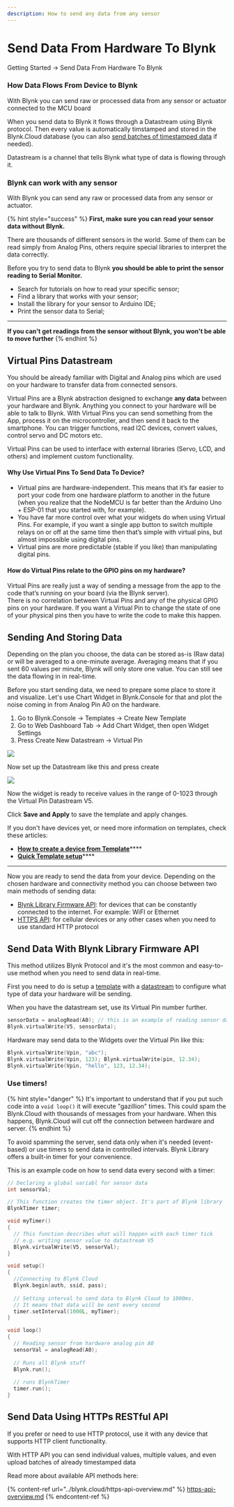 ```yaml
---
description: How to send any data from any sensor
---
```


# Send Data From Hardware To Blynk

Getting Started -> Send Data From Hardware To Blynk



### How Data Flows From Device to Blynk

With Blynk you can send raw or processed data from any sensor or actuator connected to the MCU board

When you send data to Blynk it flows through a Datastream using Blynk protocol. Then every value is automatically timstamped and stored in the Blynk.Cloud database (you can also [send batches of timestamped data](../blynk.cloud/upload-set-of-data-with-timestamps-api.md) if needed).

Datastream is a channel that tells Blynk what type of data is flowing through it.&#x20;



### Blynk can work with any sensor <a href="#first-of-all-you-should-know-that-blynk-can-work-with-any-sensor" id="first-of-all-you-should-know-that-blynk-can-work-with-any-sensor"></a>

With Blynk you can send any raw or processed data from any sensor or actuator.

{% hint style="success" %}
**First, make sure you can read your sensor data without Blynk.**

There are thousands of different sensors in the world. Some of them can be read simply from Analog Pins, others require special libraries to interpret the data correctly.&#x20;

Before you try to send data to Blynk **you should be able to print the sensor reading to Serial Monitor.**



* Search for tutorials on how to read your specific sensor;
* Find a library that works with your sensor;
* Install the library for your sensor to Arduino IDE;
* Print the sensor data to Serial;

****

**If you can't get readings from the sensor without Blynk, you won't be able to move further**
{% endhint %}



## Virtual Pins Datastream

You should be already familiar with Digital and Analog pins which are used on your hardware to transfer data from connected sensors.&#x20;

Virtual Pins are a Blynk abstraction designed to exchange **any data** between your hardware and Blynk. Anything you connect to your hardware will be able to talk to Blynk. With Virtual Pins you can send something from the App, process it on the microcontroller, and then send it back to the smartphone. You can trigger functions, read I2C devices, convert values, control servo and DC motors etc.

Virtual Pins can be used to interface with external libraries (Servo, LCD, and others) and implement custom functionality.

#### **Why Use Virtual Pins To Send Data To Device?**

* Virtual pins are hardware-independent. This means that it’s far easier to port your code from one hardware platform to another in the future (when you realize that the NodeMCU is far better than the Arduino Uno + ESP-01 that you started with, for example).
* You have far more control over what your widgets do when using Virtual Pins. For example, if you want a single app button to switch multiple relays on or off at the same time then that’s simple with virtual pins, but almost impossible using digital pins.
* Virtual pins are more predictable (stable if you like) than manipulating digital pins.

#### How do Virtual Pins **relate to the GPIO pins on my hardware?**

Virtual Pins are really just a way of sending a message from the app to the code that’s running on your board (via the Blynk server).\
There is no correlation between Virtual Pins and any of the physical GPIO pins on your hardware. If you want a Virtual Pin to change the state of one of your physical pins then you have to write the code to make this happen.&#x20;





## Sending And Storing Data  <a href="#first-of-all-you-should-know-that-blynk-can-work-with-any-sensor" id="first-of-all-you-should-know-that-blynk-can-work-with-any-sensor"></a>

Depending on the plan you choose, the data can be stored as-is (Raw data) or will be averaged to a one-minute average. Averaging means that if you sent 60 values per minute, Blynk will only store one value. You can still see the data flowing in in real-time.



Before you start sending data, we need to prepare some place to store it and visualize. Let's use Chart Widget in Blynk.Console for that and plot the noise coming in from Analog Pin A0 on the hardware.

1. Go to Blynk.Console -> Templates -> Create New Template
2. Go to Web Dashboard Tab -> Add Chart Widget, then open Widget Settings
3. Press Create New Datastream -> Virtual Pin

![](<../.gitbook/assets/image (36) (1).png>)

&#x20;Now set up the Datastream like this and press create

![](<../.gitbook/assets/image (35) (1).png>)

Now the widget is ready to receive values in the range of 0-1023 through the Virtual Pin Datastream V5.&#x20;

Click **Save and Apply** to save the template and apply changes.

If you don't have devices yet, or need more information on templates, check these articles:

* [**How to create a device from Template**](activating-devices/manual-device-activation.md)****
* [**Quick Template setup**](template-quick-setup/)****

****

Now you are ready to send the data from your device. Depending on the chosen hardware and connectivity method you can choose between two main methods of sending data:&#x20;

* [Blynk Library Firmware API](how-to-display-any-sensor-data-in-blynk-app.md#1.-send-data-with-blynk-library-firmware-api): for devices that can be constantly connected to the internet. For  example: WiFI or Ethernet
* [HTTPS API](how-to-display-any-sensor-data-in-blynk-app.md#2.-using-https-rest-api): for cellular devices or any other cases when you need to use standard HTTP protocol&#x20;



## Send Data With Blynk Library Firmware API

This method utilizes Blynk Protocol and it's the most common and easy-to-use method when you need to send data in real-time.

First you need to do is setup a [template](template-quick-setup/) with a [datastream](template-quick-setup/set-up-datastreams.md) to configure what type of data your hardware will be sending.&#x20;

When you have the datastream set, use its Virtual Pin number further.&#x20;



```cpp
sensorData = analogRead(A0); // this is an example of reading sensor data
Blynk.virtualWrite(V5, sensorData);
```

Hardware may send data to the Widgets over the Virtual Pin like this:

```cpp
Blynk.virtualWrite(Vpin, "abc"); 
Blynk.virtualWrite(Vpin, 123); Blynk.virtualWrite(pin, 12.34); 
Blynk.virtualWrite(Vpin, "hello", 123, 12.34);
```

### Use timers!

{% hint style="danger" %}
It's important to understand that if you put such code into a `void loop()` it will execute "gazillion" times. This could spam the Blynk.Cloud with thousands of messages from your hardware. When this happens, Blynk.Cloud will cut off the connection between hardware and server.
{% endhint %}

To avoid spamming the server, send data only when it's needed (event-based) or use timers to send data in controlled intervals. Blynk Library offers a built-in timer for your convenience.



This is an example code on how to send data every second with a timer:&#x20;

```cpp
// Declaring a global variabl for sensor data
int sensorVal; 

// This function creates the timer object. It's part of Blynk library 
BlynkTimer timer; 

void myTimer() 
{
  // This function describes what will happen with each timer tick
  // e.g. writing sensor value to datastream V5
  Blynk.virtualWrite(V5, sensorVal);  
}

void setup()
{
  //Connecting to Blynk Cloud
  Blynk.begin(auth, ssid, pass); 
  
  // Setting interval to send data to Blynk Cloud to 1000ms. 
  // It means that data will be sent every second
  timer.setInterval(1000L, myTimer); 
}

void loop()
{
  // Reading sensor from hardware analog pin A0
  sensorVal = analogRead(A0); 
  
  // Runs all Blynk stuff
  Blynk.run(); 
  
  // runs BlynkTimer
  timer.run(); 
}
```





## Send Data Using HTTPs RESTful API

If you prefer or need to use HTTP protocol, use it with any device that supports HTTP client functionality.&#x20;

With HTTP API you can send individual values, multiple values, and even upload batches of already timestamped data&#x20;

Read more about available API methods here:&#x20;

{% content-ref url="../blynk.cloud/https-api-overview.md" %}
[https-api-overview.md](../blynk.cloud/https-api-overview.md)
{% endcontent-ref %}





